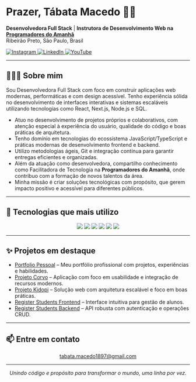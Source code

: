 <div>
  <h1>Prazer, Tábata Macedo 👋🏾</h1>
  <p>
    <b>Desenvolvedora Full Stack</b> | <b>Instrutora de Desenvolvimento Web na <a href="https://www.programadoresdoamanha.org/">Programadores do Amanhã</a></b><br>
    Ribeirão Preto, São Paulo, Brasil
  </p>
  <a href="https://www.instagram.com/professora.tabata/">
    <img src="https://img.shields.io/badge/Instagram-E4405F?style=for-the-badge&logo=instagram&logoColor=white" alt="Instagram">
  </a>
  <a href="https://www.linkedin.com/in/t%C3%A1bata-macedo-2b7212243/">
    <img src="https://img.shields.io/badge/LinkedIn-0077B5?style=for-the-badge&logo=linkedin&logoColor=white" alt="LinkedIn">
  </a>
  <a href="https://www.youtube.com/">
    <img src="https://img.shields.io/badge/YouTube-FF0000?style=for-the-badge&logo=youtube&logoColor=white" alt="YouTube">
  </a>
</div>

<hr />

## 👩🏾‍💻 Sobre mim

Sou Desenvolvedora Full Stack com foco em construir aplicações web modernas, performáticas e com design acessível. Tenho experiência sólida no desenvolvimento de interfaces interativas e sistemas escaláveis utilizando tecnologias como React, Next.js, Node.js e SQL.

- Atuo no desenvolvimento de projetos próprios e colaborativos, com atenção especial à experiência do usuário, qualidade do código e boas práticas de arquitetura.
- Tenho domínio em tecnologias do ecossistema JavaScript/TypeScript e práticas modernas de desenvolvimento frontend e backend.
- Utilizo metodologias ágeis, Git e integração contínua para garantir entregas eficientes e organizadas.
- Além da atuação como desenvolvedora, compartilho conhecimento como Facilitadora de Tecnologia na <b>Programadores do Amanhã</b>, onde contribuo com a formação de novos talentos da área.
- Minha missão é criar soluções tecnológicas com propósito, que gerem impacto positivo e acessível para diferentes públicos.

<hr />

## 🚀 Tecnologias que mais utilizo

<div align="center" style="display: inline_block">
  <img src="https://img.shields.io/badge/TypeScript-007ACC?style=for-the-badge&logo=typescript&logoColor=white">
  <img src="https://img.shields.io/badge/react-%2320232a.svg?style=for-the-badge&logo=react&logoColor=%2361DAFB">
  <img src="https://img.shields.io/badge/Next-black?style=for-the-badge&logo=next.js&logoColor=white">
  <img src="https://img.shields.io/badge/node.js-6DA55F?style=for-the-badge&logo=node.js&logoColor=white">
  <img src="https://img.shields.io/badge/express.js-%23404d59.svg?style=for-the-badge&logo=express&logoColor=%2361DAFB">
  <img src="https://img.shields.io/badge/MySQL-00000F?style=for-the-badge&logo=mysql&logoColor=white">
</div>

<hr />

## ✨ Projetos em destaque

- [Portfolio Pessoal](https://github.com/TabsMacedo/portfolio-pessoal) – Meu portfólio profissional com projetos, experiências e habilidades.
- [Projeto Corvo](https://github.com/TabsMacedo/projeto-corvo) – Aplicação com foco em usabilidade e integração de recursos modernos.
- [Projeto Kidopi](https://github.com/TabsMacedo/projeto-kidopi) – Solução web com arquitetura escalável e foco em boas práticas.
- [Register Students Frontend](https://github.com/TabsMacedo/register-students-frontend) – Interface intuitiva para gestão de alunos.
- [Register Students Backend](https://github.com/TabsMacedo/register-students-backend) – API robusta com autenticação e operações CRUD.

<hr />

## 📫 Entre em contato

<div align="center">
  <a href="mailto:tabata.macedo1897@gmail.com">tabata.macedo1897@gmail.com</a>
</div>

<hr />

<p align="center"><i>
Unindo código e propósito para transformar o mundo, uma linha por vez.
</i></p>

